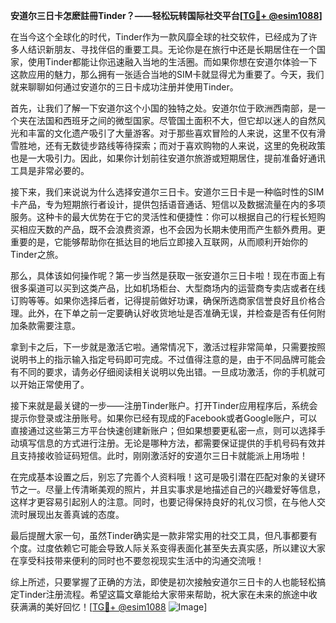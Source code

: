 **安道尔三日卡怎麽註冊Tinder？——轻松玩转国际社交平台[[TG💪+ @esim1088](https://t.me/s/esim1088)]**

在当今这个全球化的时代，Tinder作为一款风靡全球的社交软件，已经成为了许多人结识新朋友、寻找伴侣的重要工具。无论你是在旅行中还是长期居住在一个国家，使用Tinder都能让你迅速融入当地的生活圈。而如果你想在安道尔体验一下这款应用的魅力，那么拥有一张适合当地的SIM卡就显得尤为重要了。今天，我们就来聊聊如何通过安道尔的三日卡成功注册并使用Tinder。

首先，让我们了解一下安道尔这个小国的独特之处。安道尔位于欧洲西南部，是一个夹在法国和西班牙之间的微型国家。尽管国土面积不大，但它却以迷人的自然风光和丰富的文化遗产吸引了大量游客。对于那些喜欢冒险的人来说，这里不仅有滑雪胜地，还有无数徒步路线等待探索；而对于喜欢购物的人来说，这里的免税政策也是一大吸引力。因此，如果你计划前往安道尔旅游或短期居住，提前准备好通讯工具是非常必要的。

接下来，我们来说说为什么选择安道尔三日卡。安道尔三日卡是一种临时性的SIM卡产品，专为短期旅行者设计，提供包括语音通话、短信以及数据流量在内的多项服务。这种卡的最大优势在于它的灵活性和便捷性：你可以根据自己的行程长短购买相应天数的产品，既不会浪费资源，也不会因为长期未使用而产生额外费用。更重要的是，它能够帮助你在抵达目的地后立即接入互联网，从而顺利开始你的Tinder之旅。

那么，具体该如何操作呢？第一步当然是获取一张安道尔三日卡啦！现在市面上有很多渠道可以买到这类产品，比如机场柜台、大型商场内的运营商专卖店或者在线订购等等。如果你选择后者，记得提前做好功课，确保所选商家信誉良好且价格合理。此外，在下单之前一定要确认好收货地址是否准确无误，并检查是否有任何附加条款需要注意。

拿到卡之后，下一步就是激活它啦。通常情况下，激活过程非常简单，只需要按照说明书上的指示输入指定号码即可完成。不过值得注意的是，由于不同品牌可能会有不同的要求，请务必仔细阅读相关说明以免出错。一旦成功激活，你的手机就可以开始正常使用了。

接下来就是最关键的一步——注册Tinder账户。打开Tinder应用程序后，系统会提示你登录或注册账号。如果你已经有现成的Facebook或者Google账户，可以直接通过这些第三方平台快速创建新账户；但如果想要更私密一点，则可以选择手动填写信息的方式进行注册。无论是哪种方法，都需要保证提供的手机号码有效并且支持接收验证码短信。此时，刚刚激活好的安道尔三日卡就能派上用场啦！

在完成基本设置之后，别忘了完善个人资料哦！这可是吸引潜在匹配对象的关键环节之一。尽量上传清晰美观的照片，并且实事求是地描述自己的兴趣爱好等信息，这样才更容易引起别人的注意。同时，也要记得保持良好的礼仪习惯，在与他人交流时展现出友善真诚的态度。

最后提醒大家一句，虽然Tinder确实是一款非常实用的社交工具，但凡事都要有个度。过度依赖它可能会导致人际关系变得表面化甚至失去真实感，所以建议大家在享受科技带来便利的同时也不要忽视现实生活中的沟通交流哦！

综上所述，只要掌握了正确的方法，即使是初次接触安道尔三日卡的人也能轻松搞定Tinder注册流程。希望这篇文章能给大家带来帮助，祝大家在未来的旅途中收获满满的美好回忆！[[TG💪+ @esim1088](https://t.me/s/esim1088) ![Image](https://i.postimg.cc/4NQfJmqS/Snipaste-2025-05-13-00-14-12.png)]